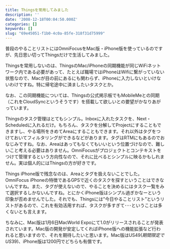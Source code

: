 ```yaml
---
title: Thingsを常用してみました
description: ''
date: '2008-12-18T00:04:50.000Z'
categories: []
keywords: []
slug: "69e45051-f1b0-4c0a-85fe-318f31d75999"
---
```

普段のやることリストにはOmniFocusをMac版・iPhone版を使っているのですが、先日思い切ってThingsだけで生活してみました。

Thingsを常用しないのは、ThingsのMac/iPhoneの同期機能が同じWiFiネットワーク内である必要があって、たとえば職場ではiPhoneはWifiに繋がっていない状態なので、Macが目の前にあるにも関わらず、iPhoneに入力しないといけないわけですね。特に帰宅途中に済ましたいタスクとか。

なお、この同期機能については、Thingsの公式掲示板でもMobileMeとの同期（これをCloudSyncというそうです）を搭載して欲しいとの要望がかなりあがっています。

Thingsのタスク管理はとてもシンプル。Inboxに入れたタスクを、Next・Scheduledに入れるだけ。もちろん、タスクを分解してProjectにすることもできますし、やる場所をきめてAreaにすることもできます。それ以外はタグをつけておいてフィルタリングができるなどがあります。タグはRTMにもあるのでおなじみですね。なお、Areaはあってもなくてもいいという位置づけなので、難しいこと考える必要はありません。OmniFocusがプロジェクトとコンテキストをつけて管理するという方向性なので、それに比べるとシンプルに映るかもしれません。実は個人的にはThingsの方が好きです。

Things iPhone版で残念なのは、Areaとタグを扱えないことでした。OmniFocus iPhoneの特徴であるGPSで近くのタスクを探すということはできないんですね。また、タグが使えないので、やることを決めるにはタスク一覧をみて選択するしかないんですね。とにかくiPhone版はシンプル過ぎかなーという印象が否めませんでした。それでも、Thingsには”今日やることリスト”というリストがあるので、これを有効活用すれば、タスクが多すぎて･･･ということは多くないとも言えます。

ちなみに、Mac版は1月6日MacWorld Expoにて1.0がリリースされることが発表されています。Mac版の開発が安定してくればiPhone版への機能拡張など行われると思いますので、それを期待したいと思います。Mac版はUS$49(期間限定でUS$39)、iPhone版は1200円でどちらも有償です。